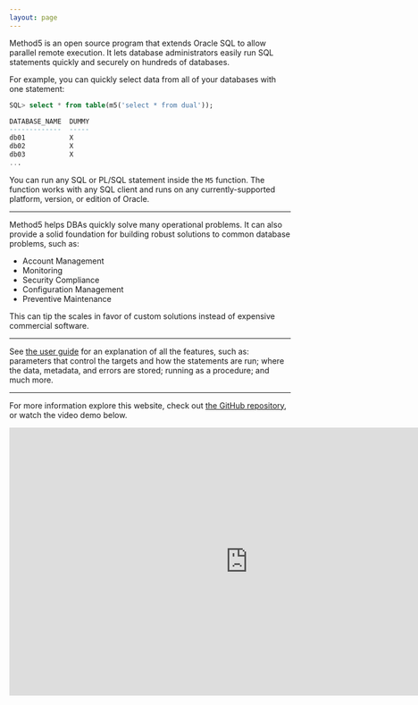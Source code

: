 ```yaml
---
layout: page
---
```


Method5 is an open source program that extends Oracle SQL to allow parallel remote execution. It lets database administrators easily run SQL statements quickly and securely on hundreds of databases.

For example, you can quickly select data from all of your databases with one statement:

```sql
SQL> select * from table(m5('select * from dual'));

DATABASE_NAME  DUMMY
-------------  -----
db01           X
db02           X
db03           X
...
```

You can run any SQL or PL/SQL statement inside the `M5` function. The function works with any SQL client and runs on any currently-supported platform, version, or edition of Oracle.

---

Method5 helps DBAs quickly solve many operational problems.  It can also provide a solid foundation for building robust solutions to common database problems, such as:

<ul class="checkmark">
  <li> Account Management</li>
  <li> Monitoring</li>
  <li> Security Compliance</li>
  <li> Configuration Management</li>
  <li> Preventive Maintenance</li>
</ul>

This can tip the scales in favor of custom solutions instead of expensive commercial software.

---

See [the user guide](https://github.com/VentechCMS/method5/blob/master/user_guide.md) for an explanation of all the features, such as: parameters that control the targets and how the statements are run; where the data, metadata, and errors are stored; running as a procedure; and much more.

---

For more information explore this website, check out [the GitHub repository](https://github.com/method5/method5), or watch the video demo below.

<iframe width="853" height="480" src="https://www.youtube.com/embed/Q_B9cVVM824?rel=0" frameborder="0" allowfullscreen></iframe>
